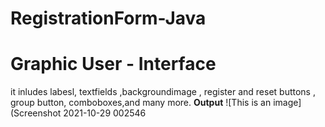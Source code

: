 # RegistrationForm-Java
# Graphic User - Interface
it inludes labesl, textfields ,backgroundimage , register and reset buttons , group button, comboboxes,and many more.
**Output**
![This is an image](Screenshot 2021-10-29 002546
